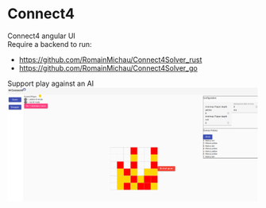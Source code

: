# Connect4 
Connect4 angular UI  
Require a backend to run:
- https://github.com/RomainMichau/Connect4Solver_rust
- https://github.com/RomainMichau/Connect4Solver_go

Support play against an AI
![alt text](https://github.com/RomainMichau/Connect4_UI/blob/master/docs/image.png?raw=true)
